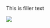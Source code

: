 This is filler text

![](https://upload.wikimedia.org/wikipedia/commons/a/a5/GameCube_controller.png)
